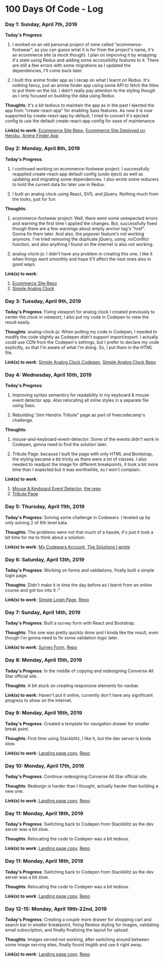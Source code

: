 # 100 Days Of Code - Log

<!-- ### Day 0: February 30, 2016 (Example 1)
##### (delete me or comment me out)

**Today's Progress**: Fixed CSS, worked on canvas functionality for the app.

**Thoughts:** I really struggled with CSS, but, overall, I feel like I am slowly getting better at it. Canvas is still new for me, but I managed to figure out some basic functionality.

**Link to work:** [Calculator App](http://www.example.com)

### Day 0: February 30, 2016 (Example 2)
##### (delete me or comment me out)

**Today's Progress**: Fixed CSS, worked on canvas functionality for the app.

**Thoughts**: I really struggled with CSS, but, overall, I feel like I am slowly getting better at it. Canvas is still new for me, but I managed to figure out some basic functionality.

**Link(s) to work**: [Calculator App](http://www.example.com)


### Day 1: June 27, Monday

**Today's Progress**: I've gone through many exercises on FreeCodeCamp.

**Thoughts** I've recently started coding, and it's a great feeling when I finally solve an algorithm challenge after a lot of attempts and hours spent.

**Link(s) to work**
1. [Find the Longest Word in a String](https://www.freecodecamp.com/challenges/find-the-longest-word-in-a-string)
2. [Title Case a Sentence](https://www.freecodecamp.com/challenges/title-case-a-sentence) -->

### Day 1: Sunday, April 7th, 2019

**Today's Progress**:
1. I worked on an old personal project of mine called "ecommerce-footwear", as you can guess what it is for from the project's name, it's an ecommerce site (a mock though). I plan on improving it by wrapping it's state using Redux and adding some accessibility features to it. There are still a few errors with some migrations as I updated the dependencies, I'll come back later.

2. I built this anime finder app as I recap on what I learnt on Redux. It's nothing fancy, just an anime finder app using some API to fetch the titles to put them on the list. I didn't really pay attention to the styling though as I only focused on building the data using Redux.

**Thoughts**: It's a bit tedious to maintain the app as in the past I ejected the app from "create-react-app" for enabling Sass features. As now it is now supported by create-react-app by default, I tried to convert it's ejected config to use the default create-react-app config for ease of maintenance

**Link(s) to work**: [Ecommerce Site Repo](https://github.com/dikadj/ecommerce-footwear), [Ecommerce Site Deployed on Heroku](https://ecommerce-footwear.herokuapp.com), [Anime Finder App](https://github.com/dikadj/find-and-list-any-anime)


### Day 2: Monday, April 8th, 2019

**Today's Progress**:
1. I continued working on ecommerce-footwear project. I successfully reapplied create-react-app default config (undo eject) as well as updating and migrating some dependencies. I also wrote some reducers to hold the current data for later use in Redux.

2. I built an analog clock using React, SVG, and jQuery. Nothing much from the looks, just for fun.

**Thoughts**:
1. ecommerce-footwear project: Well, there were some unexpected errors and warning the first time I applied the changes. But, successfully fixed though there are a few warnings about empty <a> anchor tag's "href". Gonna fix them later. And also, the popover feature's not working anymore. I've tried removing the duplicate jQuery, using .noConflict function, and also anything I found on the internet is also not working.

2. analog-clock-js: I didn't have any problem in creating this one, I like it when things went smoothly and hope it'll affect the next ones also in good ways.

**Link(s) to work**:
1. [Ecommerce Site Repo](https://github.com/dikadj/ecommerce-footwear)
2. [Simple Analog Clock](https://github.com/dikadj/analog-clock-js)


### Day 3: Tuesday, April 9th, 2019

**Today's Progress**: Fixing viewport for analog clock I created previously to center the clock in viewport, I also put my code in Codepen to view the result easily.

**Thoughts**: analog-clock-js: When putting my code in Codepen, I needed to modify the code slightly as Codepen didn't support import/export. I actually could use CDN from the Codepen's settings, but I prefer to declare my code explicitly, so that I'm aware of what I'm doing. So, I put them in the HTML file.

**Link(s) to work**: [Simple Analog Clock Codepen](https://codepen.io/dikadj/full/xeRWEq), [Simple Analog Clock Repo](https://github.com/dikadj/analog-clock-js)

### Day 4: Wednesday, April 10th, 2019

**Today's Progress**:
1. Improving syntax semantics for readability in my keyboard & mouse event detector app. Also relocating all inline styles in a separate file using Sass.

2. Rebuilding "Jimi Hendrix Tribute" page as part of freecodecamp's challenge.

**Thoughts**:
1. mouse-and-keyboard-event-detector: Some of the events didn't work in Codepen, gonna need to find the solution later.

2. Tribute Page: because I built the page with only HTML and Bootstrap, the styling became a bit tricky as there were a lot of classes. I also needed to readjust the image for different breakpoints, it took a bit more time than I expected but it was worthwhile, so I won't complain.

**Link(s) to work**:
1. [Mouse & Keyboard Event Detector](https://codepen.io/dikadj/full/XQpQQq), [the repo](https://github.com/dikadj/mouse-and-keyboard-event-detector)
2. [Tribute Page](https://codepen.io/dikadj/full/qpQRWO)

### Day 5: Thursday, April 11th, 2019

**Today's Progress**: Solving some challenge in Codewars. I leveled up by only solving 2 of 6th level kata.

**Thoughts**: The problems were not that much of a hassle, it's just it took a bit time for me to think about a solution.

**Link(s) to work**: [My Codewars Account](https://www.codewars.com/users/dikadj), [The Solutions I wrote](https://github.com/dikadj/codewars-challenge)

<!-- MISSED A DAY (so sad :") -->

### Day 6: Saturday, April 13th, 2019

**Today's Progress**: Working on forms and validations, finally built a simple login page.

**Thoughts**: Didn't make it in time the day before as I learnt from an online course and got too into it :"

**Link(s) to work**: [Simple Login Page](https://codepen.io/dikadj/full/LvLNga), [Repo](https://github.com/dikadj/login-react)

### Day 7: Sunday, April 14th, 2019

**Today's Progress**: Built a survey form with React and Bootstrap.

**Thoughts**: This one was pretty quickly done and I kinda like the result, even though I'm gonna need to fix some validation logic later.

**Link(s) to work**: [Survey Form](https://codepen.io/dikadj/full/OGxyZR), [Repo](https://github.com/dikadj/favorite-music-survey)

### Day 8: Monday, April 15th, 2019

**Today's Progress**: In the middle of copying and redesigning Converse All Star official site.

**Thoughts**: A bit stuck on creating responsive elements for navbar.

**Link(s) to work**: Haven't put it online, currently don't have any significant progress to show on the internet.

### Day 9: Monday, April 16th, 2019

**Today's Progress**: Created a template for navigation drawer for smaller break point.

**Thoughts**: First time using Stackblitz, I like it, but the dev server is kinda slow.

**Link(s) to work**: [Landing page copy](https://codepen.io/dikadj/full/QPmOKo), [Repo](https://github.com/dikadj/converse-landing-redesign)

### Day 10: Monday, April 17th, 2019

**Today's Progress**: Continue redesigning Converse All Star official site.

**Thoughts**: Redesign is harder than I thought, actually harder than building a new one.

**Link(s) to work**: [Landing page copy](https://converse-landing-redesign.stackblitz.io/), [Repo](https://github.com/dikadj/converse-landing-redesign)

### Day 11: Monday, April 18th, 2019

**Today's Progress**: Switching back to Codepen from Stackblitz as the dev server was a bit slow.

**Thoughts**: Relocating the code to Codepen was a bit tedious.

**Link(s) to work**: [Landing page copy](https://codepen.io/dikadj/full/QPmOKo), [Repo](https://github.com/dikadj/converse-landing-redesign)

### Day 11: Monday, April 18th, 2019

**Today's Progress**: Switching back to Codepen from Stackblitz as the dev server was a bit slow.

**Thoughts**: Relocating the code to Codepen was a bit tedious.

**Link(s) to work**: [Landing page copy](https://codepen.io/dikadj/full/QPmOKo), [Repo](https://github.com/dikadj/converse-landing-redesign)

### Day 12-15: Monday, April 19th-22nd, 2019

**Today's Progress**: Creating a couple more drawer for shopping cart and search bar in smaller breakpoint, fixing flexbox styling for images, validating email subscription, and finally finalizing the layout for upload.

**Thoughts**: Images served not working, after switching around between some image serving sites, finally found Imgbb and use it right away.

**Link(s) to work**: [Landing page copy](https://codepen.io/dikadj/full/QPmOKo), [Repo](https://github.com/dikadj/converse-landing-redesign)

